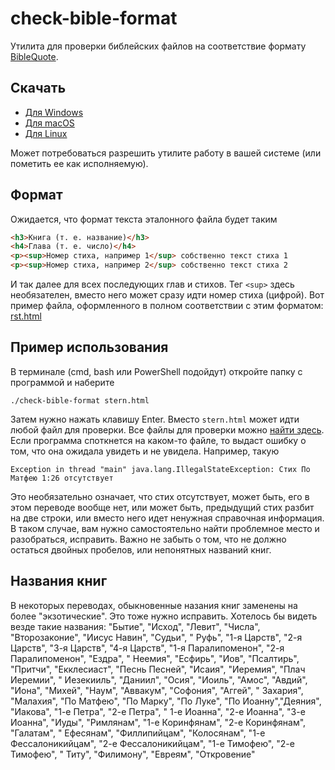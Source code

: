 # check-bible-format

Утилита для проверки библейских файлов на
соответствие формату [BibleQuote](https://github.com/demidko/BibleQuote).

## Скачать

* [Для Windows](https://github.com/demidko/check-bible-format/releases/download/2023.01.15/check-bible-format.exe)
* [Для macOS](https://github.com/demidko/check-bible-format/releases/download/2023.01.15/check-bible-format-macos)
* [Для Linux](https://github.com/demidko/check-bible-format/releases/download/2023.01.15/check-bible-format-linux)

Может потребоваться разрешить утилите работу в вашей системе (или пометить ее как исполняемую).

## Формат

Ожидается, что формат текста эталонного файла будет таким

```html
<h3>Книга (т. е. название)</h3>
<h4>Глава (т. е. число)</h4>
<p><sup>Номер стиха, например 1</sup> собственно текст стиха 1
<p><sup>Номер стиха, например 2</sup> собственно текст стиха 2
```

И так далее для всех последующих глав и стихов. Тег `<sup>` здесь необязателен, вместо него может сразу идти номер
стиха (цифрой). Вот пример файла, оформленного в полном соответствии с этим
форматом: [rst.html](https://raw.githubusercontent.com/demidko/BibleQuote/main/src/main/resources/bible/rst.html)

## Пример использования

В терминале (cmd, bash или PowerShell подойдут) откройте папку с программой и наберите

```shell
./check-bible-format stern.html

```

Затем нужно нажать клавишу Enter. Вместо `stern.html` может идти любой файл для проверки. Все файлы для проверки
можно [найти здесь](https://github.com/demidko/BibleQuote/tree/main/src/main/resources/bible). Если программа споткнется
на каком-то файле, то выдаст ошибку о том, что она ожидала увидеть и не увидела. Например,
такую

```text
Exception in thread "main" java.lang.IllegalStateException: Стих По Матфею 1:26 отсутствует
```

Это необязательно означает, что стих отсутствует, может быть, его в этом переводе вообще нет, или может
быть, предыдущий стих разбит на две строки, или вместо него идет ненужная справочная информация. В
таком случае, вам нужно самостоятельно найти проблемное место и
разобраться, исправить. Важно не забыть о том, что не должно остаться двойных пробелов, или непонятных названий книг.

## Названия книг

В некоторых переводах, обыкновенные назания книг заменены на более "экзотические". Это тоже нужно исправить.
Хотелось бы видеть везде такие названия: "Бытие", "Исход", "Левит", "Числа", "Второзаконие", "Иисус Навин", "Судьи", "
Руфь",  "1-я Царств", "2-я Царств", "3-я Царств", "4-я Царств", "1-я Паралипоменон", "2-я Паралипоменон",  "Ездра", "
Неемия", "Есфирь",  "Иов", "Псалтирь", "Притчи", "Екклесиаст", "Песнь Песней",  "Исаия", "Иеремия", "Плач Иеремии", "
Иезекииль", "Даниил", "Осия", "Иоиль", "Амос", "Авдий", "Иона", "Михей", "Наум", "Аввакум", "Софония", "Аггей", "
Захария", "Малахия", "По Матфею", "По Марку", "По Луке", "По Иоанну","Деяния",  "Иакова", "1-е Петра", "2-е Петра", "
1-е Иоанна", "2-е Иоанна", "3-е Иоанна", "Иуды", "Римлянам", "1-е Коринфянам", "2-е Коринфянам", "Галатам", "
Ефесянам", "Филлипийцам", "Колосянам", "1-е Фессалоникийцам", "2-е Фессалоникийцам", "1-е Тимофею", "2-е Тимофею", "
Титу", "Филимону", "Евреям",  "Откровение"
